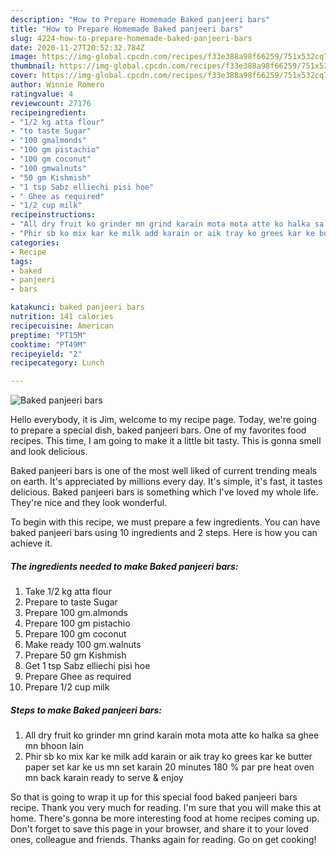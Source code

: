 ```yaml
---
description: "How to Prepare Homemade Baked panjeeri bars"
title: "How to Prepare Homemade Baked panjeeri bars"
slug: 4224-how-to-prepare-homemade-baked-panjeeri-bars
date: 2020-11-27T20:52:32.784Z
image: https://img-global.cpcdn.com/recipes/f33e388a98f66259/751x532cq70/baked-panjeeri-bars-recipe-main-photo.jpg
thumbnail: https://img-global.cpcdn.com/recipes/f33e388a98f66259/751x532cq70/baked-panjeeri-bars-recipe-main-photo.jpg
cover: https://img-global.cpcdn.com/recipes/f33e388a98f66259/751x532cq70/baked-panjeeri-bars-recipe-main-photo.jpg
author: Winnie Romero
ratingvalue: 4
reviewcount: 27176
recipeingredient:
- "1/2 kg atta flour"
- "to taste Sugar"
- "100 gmalmonds"
- "100 gm pistachio"
- "100 gm coconut"
- "100 gmwalnuts"
- "50 gm Kishmish"
- "1 tsp Sabz elliechi pisi hoe"
- " Ghee as required"
- "1/2 cup milk"
recipeinstructions:
- "All dry fruit ko grinder mn grind karain mota mota atte ko halka sa ghee mn bhoon lain"
- "Phir sb ko mix kar ke milk add karain or aik tray ko grees kar ke butter paper set kar ke us mn set karain 20 minutes 180 % par pre heat oven mn back karain ready to serve &amp; enjoy"
categories:
- Recipe
tags:
- baked
- panjeeri
- bars

katakunci: baked panjeeri bars 
nutrition: 141 calories
recipecuisine: American
preptime: "PT15M"
cooktime: "PT49M"
recipeyield: "2"
recipecategory: Lunch

---
```



![Baked panjeeri bars](https://img-global.cpcdn.com/recipes/f33e388a98f66259/751x532cq70/baked-panjeeri-bars-recipe-main-photo.jpg)

Hello everybody, it is Jim, welcome to my recipe page. Today, we're going to prepare a special dish, baked panjeeri bars. One of my favorites food recipes. This time, I am going to make it a little bit tasty. This is gonna smell and look delicious.



Baked panjeeri bars is one of the most well liked of current trending meals on earth. It's appreciated by millions every day. It's simple, it's fast, it tastes delicious. Baked panjeeri bars is something which I've loved my whole life. They're nice and they look wonderful.


To begin with this recipe, we must prepare a few ingredients. You can have baked panjeeri bars using 10 ingredients and 2 steps. Here is how you can achieve it.

<!--inarticleads1-->

##### The ingredients needed to make Baked panjeeri bars:

1. Take 1/2 kg atta flour
1. Prepare to taste Sugar
1. Prepare 100 gm.almonds
1. Prepare 100 gm pistachio
1. Prepare 100 gm coconut
1. Make ready 100 gm.walnuts
1. Prepare 50 gm Kishmish
1. Get 1 tsp Sabz elliechi pisi hoe
1. Prepare  Ghee as required
1. Prepare 1/2 cup milk




<!--inarticleads2-->

##### Steps to make Baked panjeeri bars:

1. All dry fruit ko grinder mn grind karain mota mota atte ko halka sa ghee mn bhoon lain
1. Phir sb ko mix kar ke milk add karain or aik tray ko grees kar ke butter paper set kar ke us mn set karain 20 minutes 180 % par pre heat oven mn back karain ready to serve &amp; enjoy




So that is going to wrap it up for this special food baked panjeeri bars recipe. Thank you very much for reading. I'm sure that you will make this at home. There's gonna be more interesting food at home recipes coming up. Don't forget to save this page in your browser, and share it to your loved ones, colleague and friends. Thanks again for reading. Go on get cooking!
